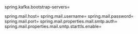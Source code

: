 spring.kafka.bootstrap-servers=

spring.mail.host=
spring.mail.username=
spring.mail.password=
spring.mail.port=
spring.mail.properties.mail.smtp.auth=
spring.mail.properties.mail.smtp.starttls.enable=
